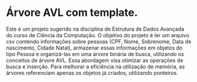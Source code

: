 # Árvore AVL com template.
Este é um projeto sugerido na disciplina de Estrutura de Dados Avançada do curso de Ciência da Computação. O objetivo do projeto é ler um arquivo csv contendo informações sobre pessoas (CPF, Nome, Sobrenome, Data de nascimento, Cidade Natal), armazenar essas informações em objetos do tipo Pessoa e organizá-las em uma árvore binária de busca, utilizando os conceitos de árvore AVL. Essa abordagem visa otimizar as operações de busca e inserção. Para melhorar a eficiência na utilização de memória, as árvores referenciam apenas os objetos já criados, utilizando ponteiros.
